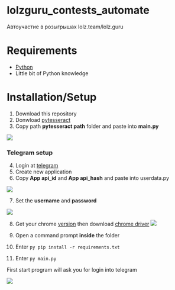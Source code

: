 # lolzguru_contests_automate
Автоучастие в розыгрышах lolz.team/lolz.guru

# Requirements
- [Python](https://www.python.org/downloads/)
- Little bit of Python knowledge


# Installation/Setup
1. Download this repository
2. Donwload [pytesseract](https://github.com/UB-Mannheim/tesseract/wiki)
3. Copy path **pytesseract path** folder and paste into **main.py**
<img src="https://i.imgur.com/n4mG01l.png">

### Telegram setup
4. Login at [telegram](https://my.telegram.org/apps)
5. Create new application
6. Copy **App api_id** and **App api_hash** and paste into userdata.py
<img src="https://i.imgur.com/FFWxp3E.png">

7. Set the **username** and **password**
<img src="https://i.imgur.com/CfHYm2Y.png">

8. Get your chrome [version](https://www.whatismybrowser.com/detect/what-version-of-chrome-do-i-have) then download [chrome driver](https://chromedriver.chromium.org/downloads)
[<img src="https://i.imgur.com/e4FJIS5.png">](https://chromedriver.chromium.org/downloads)

9. Open a command prompt **inside** the folder
10. Enter `py pip install -r requirements.txt`
11. Enter `py main.py`

First start program will ask you for login into telegram

<img src="https://i.imgur.com/pYNihZF.png">






